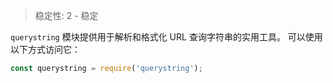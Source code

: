 
<!--introduced_in=v0.1.25-->

> 稳定性: 2 - 稳定

<!--name=querystring-->

<!-- source_link=lib/querystring.js -->

`querystring` 模块提供用于解析和格式化 URL 查询字符串的实用工具。 
可以使用以下方式访问它：

```js
const querystring = require('querystring');
```

